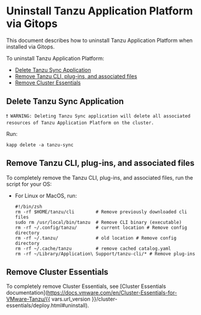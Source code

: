 # Uninstall Tanzu Application Platform via Gitops

This document describes how to uninstall Tanzu Application Platform when installed via Gitops.

To uninstall Tanzu Application Platform:

- [Delete Tanzu Sync Application](#del-tanzu-sync)
- [Remove Tanzu CLI, plug-ins, and associated files](#remove-tanzu-cli)
- [Remove Cluster Essentials](#remove-ce)

## <a id='del-tap'></a>Delete Tanzu Sync Application

```console
❗ WARNING: Deleting Tanzu Sync application will delete all associated resources of Tanzu Application Platform on the cluster.
```

Run:

   ```console
   kapp delete -a tanzu-sync
   ```

## <a id='remove-tanzu-cli'></a> Remove Tanzu CLI, plug-ins, and associated files

To completely remove the Tanzu CLI, plug-ins, and associated files, run the script for your OS:

+ For Linux or MacOS, run:

    ```console
    #!/bin/zsh
    rm -rf $HOME/tanzu/cli        # Remove previously downloaded cli files
    sudo rm /usr/local/bin/tanzu  # Remove CLI binary (executable)
    rm -rf ~/.config/tanzu/       # current location # Remove config directory
    rm -rf ~/.tanzu/              # old location # Remove config directory
    rm -rf ~/.cache/tanzu         # remove cached catalog.yaml
    rm -rf ~/Library/Application\ Support/tanzu-cli/* # Remove plug-ins
    ```

## <a id='remove-ce'></a> Remove Cluster Essentials

To completely remove Cluster Essentials, see [Cluster Essentials documentation](https://docs.vmware.com/en/Cluster-Essentials-for-VMware-Tanzu/{{ vars.url_version }}/cluster-essentials/deploy.html#uninstall).
